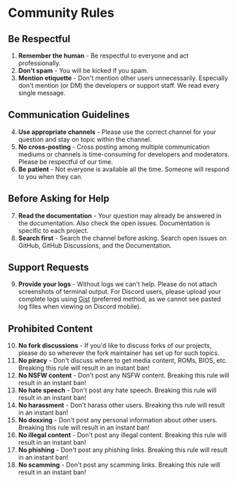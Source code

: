 # Community Rules

## Be Respectful

1. **Remember the human** - Be respectful to everyone and act professionally.
2. **Don't spam** - You will be kicked if you spam.
3. **Mention etiquette** - Don't mention other users unnecessarily. Especially don't mention (or DM) the developers or support staff. We read every single message.

## Communication Guidelines

4. **Use appropriate channels** - Please use the correct channel for your question and stay on topic within the channel.
5. **No cross-posting** - Cross posting among multiple communication mediums or channels is time-consuming for developers and moderators. Please be respectful of our time.
6. **Be patient** - Not everyone is available all the time. Someone will respond to you when they can.

## Before Asking for Help

7. **Read the documentation** - Your question may already be answered in the documentation. Also check the open issues. Documentation is specific to each project.
8. **Search first** - Search the channel before asking. Search open issues on GitHub, GitHub Discussions, and the Documentation.

## Support Requests

9. **Provide your logs** - Without logs we can't help. Please do not attach screenshots of terminal output.
  For Discord users, please upload your complete logs using [Gist](https://gist.github.com/) (preferred method, as we cannot see pasted log files when viewing on Discord mobile).

## Prohibited Content

10. **No fork discussions** - If you'd like to discuss forks of our projects, please do so wherever the fork maintainer has set up for such topics.
11. **No piracy** - Don't discuss where to get media content, ROMs, BIOS, etc. Breaking this rule will result in an instant ban!
12. **No NSFW content** - Don't post any NSFW content. Breaking this rule will result in an instant ban!
13. **No hate speech** - Don't post any hate speech. Breaking this rule will result in an instant ban!
14. **No harassment** - Don't harass other users. Breaking this rule will result in an instant ban!
15. **No doxxing** - Don't post any personal information about other users. Breaking this rule will result in an instant ban!
16. **No illegal content** - Don't post any illegal content. Breaking this rule will result in an instant ban!
17. **No phishing** - Don't post any phishing links. Breaking this rule will result in an instant ban!
18. **No scamming** - Don't post any scamming links. Breaking this rule will result in an instant ban!
